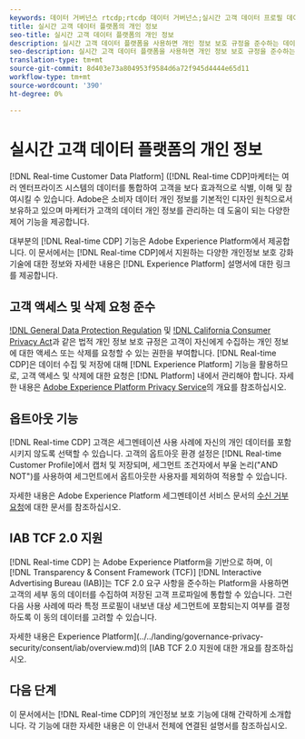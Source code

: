 ```yaml
---
keywords: 데이터 거버넌스 rtcdp;rtcdp 데이터 거버넌스;실시간 고객 데이터 프로필 데이터 거버넌스;개인 정보 rtcdp;rtcdp privacy
title: 실시간 고객 데이터 플랫폼의 개인 정보
seo-title: 실시간 고객 데이터 플랫폼의 개인 정보
description: 실시간 고객 데이터 플랫폼을 사용하면 개인 정보 보호 규정을 준수하는 데이터 작업을 간소화할 수 있습니다.
seo-description: 실시간 고객 데이터 플랫폼을 사용하면 개인 정보 보호 규정을 준수하는 데이터 작업을 간소화할 수 있습니다.
translation-type: tm+mt
source-git-commit: 8d403e73a804953f9584d6a72f945d4444e65d11
workflow-type: tm+mt
source-wordcount: '390'
ht-degree: 0%

---
```



# 실시간 고객 데이터 플랫폼의 개인 정보

[!DNL Real-time Customer Data Platform] ([!DNL Real-time CDP]마케터는 여러 엔터프라이즈 시스템의 데이터를 통합하여 고객을 보다 효과적으로 식별, 이해 및 참여시킬 수 있습니다. Adobe은 소비자 데이터 개인 정보를 기본적인 디자인 원칙으로서 보유하고 있으며 마케터가 고객의 데이터 개인 정보를 관리하는 데 도움이 되는 다양한 제어 기능을 제공합니다.

대부분의 [!DNL Real-time CDP] 기능은 Adobe Experience Platform에서 제공합니다. 이 문서에서는 [!DNL Real-time CDP]에서 지원하는 다양한 개인정보 보호 강화 기술에 대한 정보와 자세한 내용은 [!DNL Experience Platform] 설명서에 대한 링크를 제공합니다.

## 고객 액세스 및 삭제 요청 준수

[!DNL General Data Protection Regulation](GDPR) 및 [!DNL California Consumer Privacy Act](CPA)과 같은 법적 개인 정보 보호 규정은 고객이 자신에게 수집하는 개인 정보에 대한 액세스 또는 삭제를 요청할 수 있는 권한을 부여합니다. [!DNL Real-time CDP]은 데이터 수집 및 저장에 대해 [!DNL Experience Platform] 기능을 활용하므로, 고객 액세스 및 삭제에 대한 요청은 [!DNL Platform] 내에서 관리해야 합니다. 자세한 내용은 [Adobe Experience Platform Privacy Service](../../privacy-service/home.md)의 개요를 참조하십시오.

## 옵트아웃 기능

[!DNL Real-time CDP] 고객은 세그멘테이션 사용 사례에 자신의 개인 데이터를 포함시키지 않도록 선택할 수 있습니다. 고객의 옵트아웃 환경 설정은 [!DNL Real-time Customer Profile]에서 캡처 및 저장되며, 세그먼트 조건자에서 부울 논리(&quot;AND NOT&quot;)를 사용하여 세그먼트에서 옵트아웃한 사용자를 제외하여 적용할 수 있습니다.

자세한 내용은 Adobe Experience Platform 세그멘테이션 서비스 문서의 [수신 거부 요청](../../segmentation/honoring-opt-outs.md)에 대한 문서를 참조하십시오.

## IAB TCF 2.0 지원

[!DNL Real-time CDP] 는 Adobe Experience Platform을 기반으로 하며, 이 [ ](https://iabeurope.eu/vendor-list-tcf-v2-0/)   [!DNL Transparency & Consent Framework (TCF)]  [!DNL Interactive Advertising Bureau (IAB)]는 TCF 2.0 요구 사항을 준수하는 Platform을 사용하면 고객의 세부 동의 데이터를 수집하여 저장된 고객 프로파일에 통합할 수 있습니다. 그런 다음 사용 사례에 따라 특정 프로필이 내보낸 대상 세그먼트에 포함되는지 여부를 결정하도록 이 동의 데이터를 고려할 수 있습니다.

자세한 내용은 Experience Platform](../../landing/governance-privacy-security/consent/iab/overview.md)의 [IAB TCF 2.0 지원에 대한 개요를 참조하십시오.

## 다음 단계

이 문서에서는 [!DNL Real-time CDP]의 개인정보 보호 기능에 대해 간략하게 소개합니다. 각 기능에 대한 자세한 내용은 이 안내서 전체에 연결된 설명서를 참조하십시오.